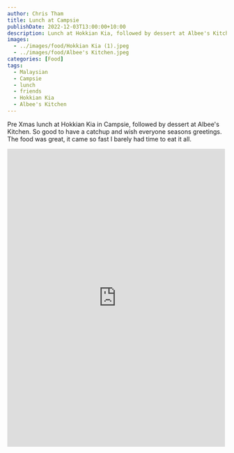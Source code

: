 ```yaml
---
author: Chris Tham
title: Lunch at Campsie
publishDate: 2022-12-03T13:00:00+10:00
description: Lunch at Hokkian Kia, followed by dessert at Albee's Kitchen
images:
  - ../images/food/Hokkian Kia (1).jpeg
  - ../images/food/Albee's Kitchen.jpeg
categories: [Food]
tags:
  - Malaysian
  - Campsie
  - lunch
  - friends
  - Hokkian Kia
  - Albee's Kitchen
---
```


Pre Xmas lunch at Hokkian Kia in Campsie, followed by dessert at Albee's Kitchen. So good to have a catchup and wish everyone seasons greetings. The food was great, it came so fast I barely had time to eat it all.

<iframe src="https://www.facebook.com/plugins/post.php?href=https%3A%2F%2Fwww.facebook.com%2Fchris1.tham%2Fposts%2Fpfbid02A3D27YCgun5cYXcWmyyN9cqezu2qRcc1ScBPQrk5AZc6GJADbheSR8bU8xxr17i8l&show_text=true&width=500" width="500" height="684" style="border:none;overflow:hidden" scrolling="no" frameborder="0" allowfullscreen="true" allow="autoplay; clipboard-write; encrypted-media; picture-in-picture; web-share"></iframe>

